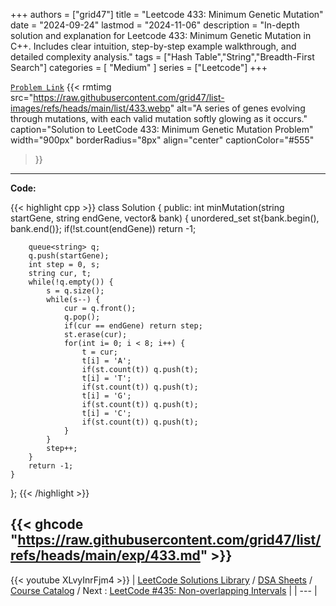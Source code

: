
+++
authors = ["grid47"]
title = "Leetcode 433: Minimum Genetic Mutation"
date = "2024-09-24"
lastmod = "2024-11-06"
description = "In-depth solution and explanation for Leetcode 433: Minimum Genetic Mutation in C++. Includes clear intuition, step-by-step example walkthrough, and detailed complexity analysis."
tags = ["Hash Table","String","Breadth-First Search"]
categories = [
    "Medium"
]
series = ["Leetcode"]
+++



[`Problem Link`](https://leetcode.com/problems/minimum-genetic-mutation/description/)
{{< rmtimg 
    src="https://raw.githubusercontent.com/grid47/list-images/refs/heads/main/list/433.webp" 
    alt="A series of genes evolving through mutations, with each valid mutation softly glowing as it occurs."
    caption="Solution to LeetCode 433: Minimum Genetic Mutation Problem"
    width="900px"
    borderRadius="8px"
    align="center" 
    captionColor="#555"
>}}
---
**Code:**

{{< highlight cpp >}}
class Solution {
public:
    int minMutation(string startGene, string endGene, vector<string>& bank) {
        unordered_set<string> st{bank.begin(), bank.end()};
        if(!st.count(endGene)) return -1;

        queue<string> q;
        q.push(startGene);
        int step = 0, s;
        string cur, t;
        while(!q.empty()) {
            s = q.size();
            while(s--) {
                cur = q.front();
                q.pop();
                if(cur == endGene) return step;
                st.erase(cur);
                for(int i= 0; i < 8; i++) {
                    t = cur;
                    t[i] = 'A';
                    if(st.count(t)) q.push(t);
                    t[i] = 'T';
                    if(st.count(t)) q.push(t);
                    t[i] = 'G';
                    if(st.count(t)) q.push(t);
                    t[i] = 'C';
                    if(st.count(t)) q.push(t);                    
                }
            }
            step++;
        }
        return -1;
    }
};
{{< /highlight >}}

{{< ghcode "https://raw.githubusercontent.com/grid47/list/refs/heads/main/exp/433.md" >}}
---
{{< youtube XLvyInrFjm4 >}}
| [LeetCode Solutions Library](https://grid47.xyz/leetcode/) / [DSA Sheets](https://grid47.xyz/sheets/) / [Course Catalog](https://grid47.xyz/courses/) / Next : [LeetCode #435: Non-overlapping Intervals](https://grid47.xyz/posts/leetcode-435-non-overlapping-intervals-solution/) |
| --- |
